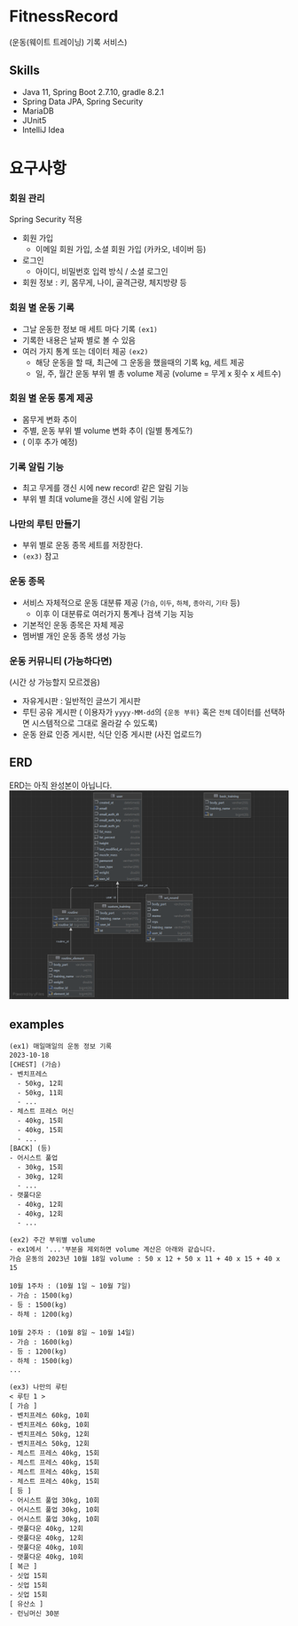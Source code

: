 # FitnessRecord
(운동(웨이트 트레이닝) 기록 서비스)

## Skills
- Java 11, Spring Boot 2.7.10, gradle 8.2.1
- Spring Data JPA, Spring Security
- MariaDB
- JUnit5
- IntelliJ Idea

# 요구사항 
### 회원 관리
Spring Security 적용
- 회원 가입 
  - 이메일 회원 가입, 소셜 회원 가입 (카카오, 네이버 등)
- 로그인
  - 아이디, 비밀번호 입력 방식 / 소셜 로그인
- 회원 정보 : 키, 몸무게, 나이, 골격근량, 체지방량 등

### 회원 별 운동 기록
- 그날 운동한 정보 매 세트 마다 기록 `(ex1)`
- 기록한 내용은 날짜 별로 볼 수 있음
- 여러 가지 통계 또는 데이터 제공 `(ex2)`
  - 해당 운동을 할 때, 최근에 그 운동을 했을때의 기록 kg, 세트 제공
  - 일, 주, 월간 운동 부위 별 총 volume 제공 (volume = 무게 x 횟수 x 세트수)

### 회원 별 운동 통계 제공
- 몸무게 변화 추이
- 주별, 운동 부위 별 volume 변화 추이 (일별 통계도?)
- ( 이후 추가 예정)

### 기록 알림 기능
  - 최고 무게를 갱신 시에 new record! 같은 알림 기능
  - 부위 별 최대 volume을 갱신 시에 알림 기능

### 나만의 루틴 만들기
- 부위 별로 운동 종목 세트를 저장한다.
- `(ex3)` 참고


### 운동 종목
- 서비스 자체적으로 운동 대분류 제공 (`가슴`, `이두`, `하체`, `종아리`, `기타`  등)
  - 이후 이 대분류로 여러가지 통계나 검색 기능 지능
- 기본적인 운동 종목은 자체 제공
- 멤버별 개인 운동 종목 생성 가능


### 운동 커뮤니티 (가능하다면)
(시간 상 가능할지 모르겠음)
- 자유게시판 : 일반적인 글쓰기 게시판
- 루틴 공유 게시판 ( 이용자가 `yyyy-MM-dd`의 `{운동 부위}` 혹은 `전체` 데이터를 선택하면 시스템적으로 그대로 올라갈 수 있도록)
- 운동 완료 인증 게시판, 식단 인증 게시판 (사진 업로드?) 

## ERD
ERD는 아직 완성본이 아닙니다.
![ERD.png](src%2Fmain%2Fresources%2Fstatic%2Fimage%2FERD.png)

## examples
```
(ex1) 매일매일의 운동 정보 기록
2023-10-18
[CHEST] (가슴)
- 벤치프레스
  - 50kg, 12회
  - 50kg, 11회
  - ...
- 체스트 프레스 머신
  - 40kg, 15회
  - 40kg, 15회
  - ...
[BACK] (등)
- 어시스트 풀업
  - 30kg, 15회
  - 30kg, 12회
  - ...
- 랫풀다운
  - 40kg, 12회
  - 40kg, 12회
  - ...
```

```
(ex2) 주간 부위별 volume
- ex1에서 '...'부분을 제외하면 volume 계산은 아래와 같습니다.
가슴 운동의 2023년 10월 18일 volume : 50 x 12 + 50 x 11 + 40 x 15 + 40 x 15

10월 1주차 : (10월 1일 ~ 10월 7일) 
- 가슴 : 1500(kg)
- 등 : 1500(kg)
- 하체 : 1200(kg)

10월 2주차 : (10월 8일 ~ 10월 14일)
- 가슴 : 1600(kg)
- 등 : 1200(kg)
- 하체 : 1500(kg)
...
```

```
(ex3) 나만의 루틴
< 루틴 1 >
[ 가슴 ]
- 벤치프레스 60kg, 10회
- 벤치프레스 60kg, 10회
- 벤치프레스 50kg, 12회
- 벤치프레스 50kg, 12회
- 체스트 프레스 40kg, 15회
- 체스트 프레스 40kg, 15회
- 체스트 프레스 40kg, 15회
- 체스트 프레스 40kg, 15회
[ 등 ] 
- 어시스트 풀업 30kg, 10회
- 어시스트 풀업 30kg, 10회
- 어시스트 풀업 30kg, 10회
- 랫풀다운 40kg, 12회
- 랫풀다운 40kg, 12회
- 랫풀다운 40kg, 10회
- 랫풀다운 40kg, 10회
[ 복근 ]
- 싯업 15회
- 싯업 15회
- 싯업 15회
[ 유산소 ]
- 런닝머신 30분
```




